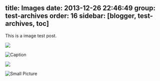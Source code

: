 title: Images
date: 2013-12-26 22:46:49
group: test-archives
order: 16
sidebar: [blogger, test-archives, toc]
---

This is a image test post.

![](https://cdn.jsdelivr.net/gh/hexojs/hexo-theme-unit-test@master/source/assets/wallpaper-2572384.jpg)

![Caption](https://cdn.jsdelivr.net/gh/hexojs/hexo-theme-unit-test@master/source/assets/wallpaper-2311325.jpg)

![](https://cdn.jsdelivr.net/gh/hexojs/hexo-theme-unit-test@master/source/assets/wallpaper-878514.jpg)

![Small Picture](https://placehold.it/350x150.jpg)
